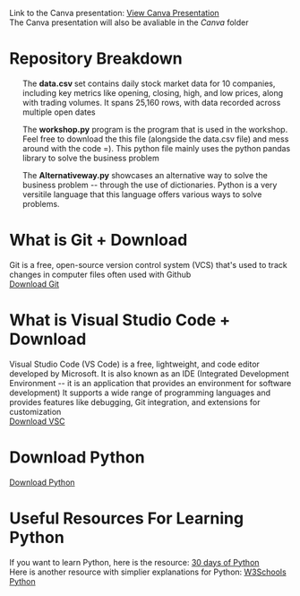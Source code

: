 Link to the Canva presentation: [View Canva Presentation](https://www.canva.com/design/DAGXmV4ZVRw/pQ-dgWbaFOMHtGRY6IB5Sg/edit?utm_content=DAGXmV4ZVRw&utm_campaign=designshare&utm_medium=link2&utm_source=sharebutton) <br>
The Canva presentation will also be avaliable in the <i>Canva</i>  folder

# Repository Breakdown 
<list>
<ol>
The <b>data.csv </b> set contains daily stock market data for 10 companies, including key metrics like opening, closing, high, and low prices, along with trading volumes. It spans 25,160 rows, with data recorded across multiple open dates 

The <b>workshop.py</b> program is the program that is used in the workshop. Feel free to download the this file (alongside the data.csv file) and mess around with the code =). This python file mainly uses the python pandas library to solve the business problem 

The <b>Alternativeway.py</b> showcases an alternative way to solve the business problem -- through the use of dictionaries. Python is a very versitile language that this language offers various ways to solve problems. 
</ol>
</list>

# What is Git + Download
Git is a free, open-source version control system (VCS) that's used to track changes in computer files often used with Github <br>
[Download Git](https://git-scm.com/downloads)

# What is Visual Studio Code + Download
Visual Studio Code (VS Code) is a free, lightweight, and code editor developed by Microsoft. It is also known as an IDE (Integrated Development Environment -- it is an application that provides an environment for software development) It supports a wide range of programming languages and provides features like debugging, Git integration, and extensions for customization <br>
[Download VSC](https://code.visualstudio.com/download)

# Download Python 
[Download Python](https://www.python.org/)

# Useful Resources For Learning Python 
If you want to learn Python, here is the resource: [30 days of Python](https://github.com/Asabeneh/30-Days-Of-Python) <br>
Here is another resource with simplier explanations for Python: [W3Schools Python](https://www.w3schools.com/python/)
